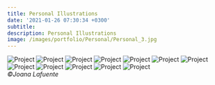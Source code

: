 ```yaml
---
title: Personal Illustrations
date: '2021-01-26 07:30:34 +0300'
subtitle: 
description: Personal Illustrations
image: /images/portfolio/Personal/Personal_3.jpg
---
```


<div class="gallery-box">
  <div class="gallery">
    <img src="/images/portfolio/Personal/Personal_1.jpg" alt="Project">
    <img src="/images/portfolio/Personal/Personal_4.jpg" alt="Project">
    <img src="/images/portfolio/Personal/Personal_5.jpg" alt="Project">
    <img src="/images/portfolio/Personal/Personal_6.jpg" alt="Project">
    <img src="/images/portfolio/Personal/Personal_7.jpg" alt="Project">
    <img src="/images/portfolio/Personal/Personal_8.jpg" alt="Project">
    <img src="/images/portfolio/Personal/Personal_9.jpg" alt="Project">
    <img src="/images/portfolio/Personal/Personal_10.jpg" alt="Project">
    <img src="/images/portfolio/Personal/Personal_11.jpg" alt="Project">
    <img src="/images/portfolio/Personal/Personal_12.jpg" alt="Project">
    <img src="/images/portfolio/Personal/Personal_2.jpg" alt="Project">
    <img src="/images/portfolio/Personal/Personal_3.jpg" alt="Project">
  </div>
  <em>©Joana Lafuente</em>
</div>

